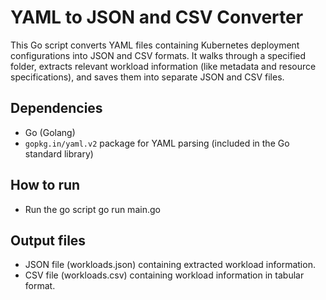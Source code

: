 # YAML to JSON and CSV Converter

This Go script converts YAML files containing Kubernetes deployment configurations into JSON and CSV formats. It walks through a specified folder, extracts relevant workload information (like metadata and resource specifications), and saves them into separate JSON and CSV files.

## Dependencies

- Go (Golang)
- `gopkg.in/yaml.v2` package for YAML parsing (included in the Go standard library)

## How to run

- Run the go script
go run main.go

## Output files

- JSON file (workloads.json) containing extracted workload information.
- CSV file (workloads.csv) containing workload information in tabular format.